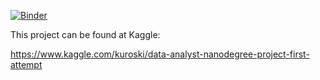 [![Binder](https://mybinder.org/badge_logo.svg)](https://mybinder.org/v2/gh/kuroski/udacity-data-analyst-nanodegree/master)

This project can be found at Kaggle:

https://www.kaggle.com/kuroski/data-analyst-nanodegree-project-first-attempt
